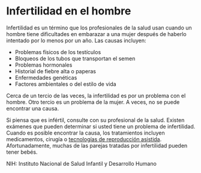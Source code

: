 Infertilidad en el hombre
=========================


Infertilidad es un término que los profesionales de la salud usan cuando un hombre tiene dificultades en embarazar a una mujer después de haberlo intentado por lo menos por un año. Las causas incluyen:


* Problemas físicos de los testículos
* Bloqueos de los tubos que transportan el semen
* Problemas hormonales
* Historial de fiebre alta o paperas
* Enfermedades genéticas
* Factores ambientales o del estilo de vida


Cerca de un tercio de las veces, la infertilidad es por un problema con el hombre. Otro tercio es un problema de la mujer. A veces, no se puede encontrar una causa. 


Si piensa que es infértil, consulte con su profesional de la salud. Existen exámenes que pueden determinar si usted tiene un problema de infertilidad. Cuando es posible encontrar la causa, los tratamientos incluyen medicamentos, cirugía o [tecnologías de reproducción asistida](https://medlineplus.gov/spanish/assistedreproductivetechnology.html). Afortunadamente, muchas de las parejas tratadas por infertilidad pueden tener bebés. 


NIH: Instituto Nacional de Salud Infantil y Desarrollo Humano

